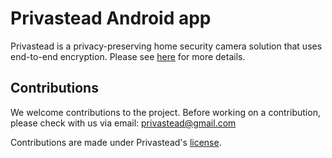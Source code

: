 # Privastead Android app

Privastead is a privacy-preserving home security camera solution that uses end-to-end encryption.
Please see [here](https://github.com/privastead/privastead) for more details.

## Contributions

We welcome contributions to the project. Before working on a contribution, please check with us via email: privastead@gmail.com

Contributions are made under Privastead's [license](LICENSE).
